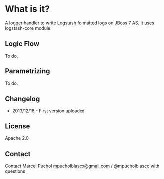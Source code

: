 What is it?
===========

A logger handler to write Logstash formatted logs on JBoss 7 AS. It uses logstash-core module.

Logic Flow
----------

To do.

Parametrizing
-------------

To do.

Changelog
---------

- 2013/12/16 - First version uploaded

License
-------

Apache 2.0

Contact
-------

Contact Marcel Puchol <mpucholblasco@gmail.com> / @mpucholblasco with questions
